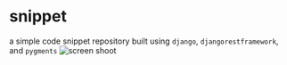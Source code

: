 # snippet
a simple code snippet repository built using `django`, `djangorestframework`, and `pygments`
![screen shoot](http://i.imgur.com/6VDyqVh.png "screenshot")